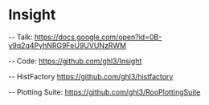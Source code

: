 Insight
=======



-- Talk:
https://docs.google.com/open?id=0B-y9q2q4PyhNRG9FeU9UVUNzRWM

-- Code:
https://github.com/ghl3/Insight

-- HistFactory
https://github.com/ghl3/histfactory

-- Plotting Suite:
https://github.com/ghl3/RooPlottingSuite
